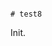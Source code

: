                                                                                                                                                                        # test8

Init.
